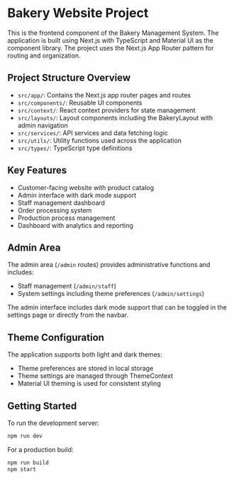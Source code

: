 # Bakery Website Project

This is the frontend component of the Bakery Management System. The application is built using Next.js with TypeScript and Material UI as the component library. The project uses the Next.js App Router pattern for routing and organization.

## Project Structure Overview

- `src/app/`: Contains the Next.js app router pages and routes
- `src/components/`: Reusable UI components
- `src/context/`: React context providers for state management
- `src/layouts/`: Layout components including the BakeryLayout with admin navigation
- `src/services/`: API services and data fetching logic
- `src/utils/`: Utility functions used across the application
- `src/types/`: TypeScript type definitions

## Key Features

- Customer-facing website with product catalog
- Admin interface with dark mode support
- Staff management dashboard
- Order processing system
- Production process management
- Dashboard with analytics and reporting

## Admin Area

The admin area (`/admin` routes) provides administrative functions and includes:
- Staff management (`/admin/staff`)
- System settings including theme preferences (`/admin/settings`)

The admin interface includes dark mode support that can be toggled in the settings page or directly from the navbar.

## Theme Configuration

The application supports both light and dark themes:
- Theme preferences are stored in local storage
- Theme settings are managed through ThemeContext
- Material UI theming is used for consistent styling

## Getting Started

To run the development server:

```bash
npm run dev
```

For a production build:

```bash
npm run build
npm start
```